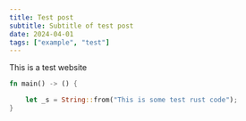 ```yaml
---
title: Test post
subtitle: Subtitle of test post
date: 2024-04-01
tags: ["example", "test"]
---
```



This is a test website

```rust
fn main() -> () {

	let _s = String::from("This is some test rust code");
}
